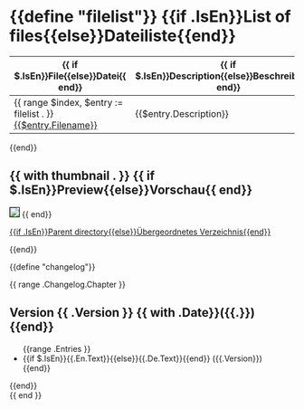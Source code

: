 {{define "filelist"}}
{{if .IsEn}}List of files{{else}}Dateiliste{{end}}
=============

{{ if $.IsEn}}File{{else}}Datei{{ end}} | {{ if $.IsEn}}Description{{else}}Beschreibung{{ end}}
-----|------------
{{ range $index, $entry :=  filelist . }}<a href="{{$entry.Link}}">{{$entry.Filename}}</a>| {{$entry.Description}}
{{end}}

{{ with thumbnail . }}
{{ if $.IsEn}}Preview{{else}}Vorschau{{ end}}
-----------------

<img src="{{.}}" style="border: 1pt solid black;">
{{ end}}

<a href="{{ parentdir .}}">{{if .IsEn}}Parent directory{{else}}Übergeordnetes Verzeichnis{{end}}</a>

{{end}}

{{define "changelog"}}
<!-- disable markdown: -->
<div>
{{ range .Changelog.Chapter }}<h2>Version {{ .Version }} {{ with .Date}}({{.}}){{end}}</h2>
<ul>{{range .Entries }}<li>{{if $.IsEn}}{{.En.Text}}{{else}}{{.De.Text}}{{end}} ({{.Version}})</li>{{end}}
</ul>{{end}}
</div>
{{ end }}